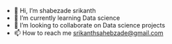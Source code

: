 - 👋 Hi, I’m shabezade srikanth
- 🌱 I’m currently learning Data science
- 💞️ I’m looking to collaborate on Data science projects
- 📫 How to reach me srikanthsahebzade@gmail.com
